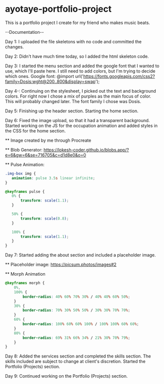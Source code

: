 # ayotaye-portfolio-project
 This is a portfolio project I create for my friend who makes music beats.

 --Documentation--

 Day 1: I uploaded the file skeletons with no code and committed the changes. 

 Day 2: Didn't have much time today, so I added the html skeleton code.

 Day 3: I started the menu section and added the google font that I wanted to use, which I'll paste here. I still need to add colors, but I'm trying to decide which ones. 
 Google font: @import url('https://fonts.googleapis.com/css2?family=Dosis:wght@200..800&display=swap');

 Day 4-: Continuing on the stylesheet, I picked out the text and background colors. For right now I chose a mix of purples as the main focus of color. This will probably changed later. The font family I chose was Dosis. 

 Day 5: Finishing up the header section. Starting the home section. 

 Day 6: Fixed the image upload, so that it had a transparent background. Started working on the JS for the occupation animation and added styles in the CSS for the home section. 

** Image created by me through Procreate
 
 ** Blob Generator: https://lokesh-coder.github.io/blobs.app/?e=6&gw=6&se=716705&c=d1d8e0&o=0
 
 ** Pulse Animation: 
 ```css
 .img-box img {
    animation: pulse 3.5s linear infinite;
 }
 
 ```
 
 ```css
 @keyframes pulse {
	0% {
		transform: scale(1.1);
	}

	50% {
		transform: scale(0.8);
	}

	100% {
		transform: scale(1.1);
	}
}
 ```


Day 7: Started adding the about section and included a placeholder image. 

** Placeholder image: https://picsum.photos/images#2

** Morph Animation

```css
@keyframes morph {
    0%,
    100% {
        border-radius: 40% 60% 70% 30% / 40% 40% 60% 50%;
    }
    30% {
        border-radius: 70% 30% 50% 50% / 30% 30% 70% 70%;
    }
    60% {
        border-radius: 100% 60% 60% 100% / 100% 100% 60% 60%;
    }
    80% {
        border-radius: 69% 31% 66% 34% / 21% 30% 70% 79%;
    }
}
```

Day 8: Added the services section and completed the skills section. The skills included are subject to change at client's discretion. Started the Portfolio (Projects) section. 

Day 9: Continued working on the Portfolio (Projects) section. 